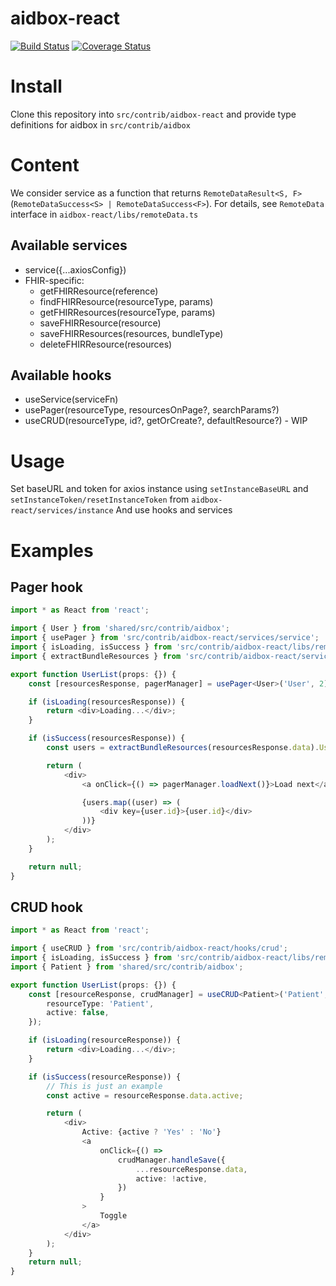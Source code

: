 # aidbox-react

[![Build Status](https://travis-ci.org/beda-software/aidbox-react.svg?branch=master)](https://travis-ci.org/beda-software/aidbox-react) [![Coverage Status](https://coveralls.io/repos/github/beda-software/aidbox-react/badge.svg?branch=master)](https://coveralls.io/github/beda-software/aidbox-react?branch=master)

# Install

Clone this repository into `src/contrib/aidbox-react`
and provide type definitions for aidbox in `src/contrib/aidbox`

# Content

We consider service as a function that returns `RemoteDataResult<S, F>` (`RemoteDataSuccess<S> | RemoteDataSuccess<F>`). For details, see `RemoteData` interface in `aidbox-react/libs/remoteData.ts`

## Available services

-   service({...axiosConfig})
-   FHIR-specific:
    -   getFHIRResource(reference)
    -   findFHIRResource(resourceType, params)
    -   getFHIRResources(resourceType, params)
    -   saveFHIRResource(resource)
    -   saveFHIRResources(resources, bundleType)
    -   deleteFHIRResource(resources)

## Available hooks

-   useService(serviceFn)
-   usePager(resourceType, resourcesOnPage?, searchParams?)
-   useCRUD(resourceType, id?, getOrCreate?, defaultResource?) - WIP

# Usage

Set baseURL and token for axios instance using `setInstanceBaseURL` and `setInstanceToken/resetInstanceToken` from `aidbox-react/services/instance`
And use hooks and services

# Examples

## Pager hook

```typescript jsx
import * as React from 'react';

import { User } from 'shared/src/contrib/aidbox';
import { usePager } from 'src/contrib/aidbox-react/services/service';
import { isLoading, isSuccess } from 'src/contrib/aidbox-react/libs/remoteData';
import { extractBundleResources } from 'src/contrib/aidbox-react/services/fhir';

export function UserList(props: {}) {
    const [resourcesResponse, pagerManager] = usePager<User>('User', 2);

    if (isLoading(resourcesResponse)) {
        return <div>Loading...</div>;
    }

    if (isSuccess(resourcesResponse)) {
        const users = extractBundleResources(resourcesResponse.data).User || [];

        return (
            <div>
                <a onClick={() => pagerManager.loadNext()}>Load next</a>

                {users.map((user) => (
                    <div key={user.id}>{user.id}</div>
                ))}
            </div>
        );
    }

    return null;
}
```

## CRUD hook

```typescript jsx
import * as React from 'react';

import { useCRUD } from 'src/contrib/aidbox-react/hooks/crud';
import { isLoading, isSuccess } from 'src/contrib/aidbox-react/libs/remoteData';
import { Patient } from 'shared/src/contrib/aidbox';

export function UserList(props: {}) {
    const [resourceResponse, crudManager] = useCRUD<Patient>('Patient', 'toggle', true, {
        resourceType: 'Patient',
        active: false,
    });

    if (isLoading(resourceResponse)) {
        return <div>Loading...</div>;
    }

    if (isSuccess(resourceResponse)) {
        // This is just an example
        const active = resourceResponse.data.active;

        return (
            <div>
                Active: {active ? 'Yes' : 'No'}
                <a
                    onClick={() =>
                        crudManager.handleSave({
                            ...resourceResponse.data,
                            active: !active,
                        })
                    }
                >
                    Toggle
                </a>
            </div>
        );
    }
    return null;
}
```
